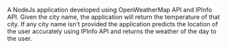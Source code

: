 A NodeJs application developed using OpenWeatherMap API and IPInfo API. Given the city name, the application will return the temperature of that city. If any city name isn't provided the application predicts the location of the user accurately using IPInfo API and returns the weather of the day to the user.
